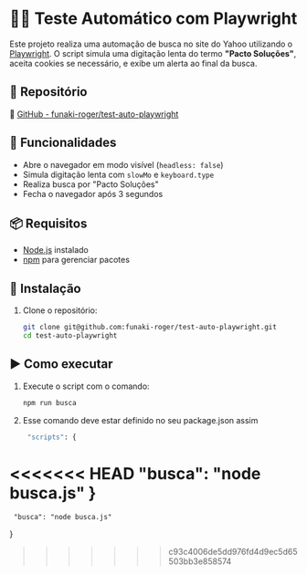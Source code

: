 # 🕵️‍♂️ Teste Automático com Playwright

Este projeto realiza uma automação de busca no site do Yahoo utilizando o [Playwright](https://playwright.dev/). O script simula uma digitação lenta do termo **"Pacto Soluções"**, aceita cookies se necessário, e exibe um alerta ao final da busca.

## 📂 Repositório

🔗 [GitHub - funaki-roger/test-auto-playwright](https://github.com/funaki-roger/test-auto-playwright)

## 🚀 Funcionalidades

- Abre o navegador em modo visível (`headless: false`)
- Simula digitação lenta com `slowMo` e `keyboard.type`
- Realiza busca por "Pacto Soluções"
- Fecha o navegador após 3 segundos

## 📦 Requisitos

- [Node.js](https://nodejs.org/) instalado
- [npm](https://www.npmjs.com/) para gerenciar pacotes

## 🔧 Instalação

1. Clone o repositório:
   ```bash
   git clone git@github.com:funaki-roger/test-auto-playwright.git
   cd test-auto-playwright

## ▶️ Como executar

1. Execute o script com o comando:
    ```bash
    npm run busca

2. Esse comando deve estar definido no seu package.json assim
   ```bash
    "scripts": {
<<<<<<< HEAD
    "busca": "node busca.js"
    }
=======
     "busca": "node busca.js"
   }
>>>>>>> c93c4006de5dd976fd4d9ec5d65503bb3e858574
